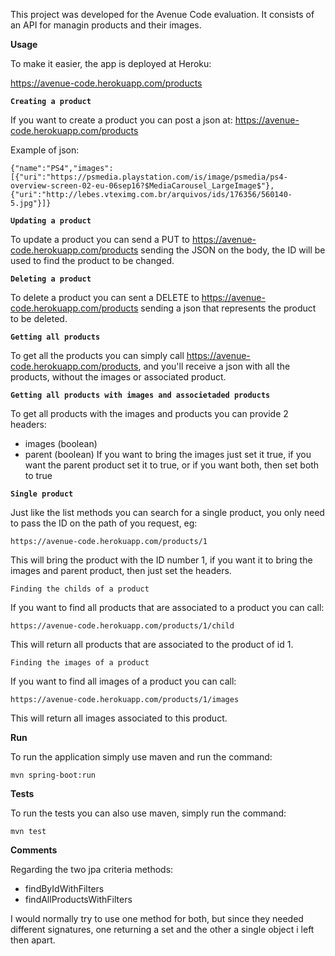 This project was developed for the Avenue Code evaluation.
It consists of an API for managin products and their images.

**Usage**

To make it easier, the app is deployed at Heroku:

https://avenue-code.herokuapp.com/products

**`Creating a product`**

If you want to create a product you can post a json at:
 https://avenue-code.herokuapp.com/products
 
 Example of json:
 
    {"name":"PS4","images":[{"uri":"https://psmedia.playstation.com/is/image/psmedia/ps4-overview-screen-02-eu-06sep16?$MediaCarousel_LargeImage$"},{"uri":"http://lebes.vteximg.com.br/arquivos/ids/176356/560140-5.jpg"}]}
    
    
**`Updating a product`**

To update a product you can send a PUT to https://avenue-code.herokuapp.com/products sending the JSON on the body, the ID will be used to find the product to be changed.

**`Deleting a product`**
 
 To delete a product you can sent a DELETE to https://avenue-code.herokuapp.com/products sending a json that represents the product to be deleted.
 
 **`Getting all products`**
 
 To get all the products you can simply call https://avenue-code.herokuapp.com/products, and you'll receive a json with all the products, without the images or associated product.
 
 **`Getting all products with images and associetaded products`**
 
 To get all products with the images and products you can provide 2 headers:
 
 - images (boolean)
 - parent (boolean)
 If you want to bring the images just set it true, if you want the parent product set it to true, or if you want both, then set both to true
 
 **`Single product`**
 
 Just like the list methods you can search for a single product, you only need to pass the ID on the path of you request, eg:
  
    https://avenue-code.herokuapp.com/products/1
     
 This will bring the product with the ID number 1, if you want it to bring the images and parent product, then just set the headers.
 
 
 `Finding the childs of a product`
 
 If you want to find all products that are associated to a product you can call:
 
    https://avenue-code.herokuapp.com/products/1/child
    
 This will return all products that are associated to the product of id 1.
 
 `Finding the images of a product`
 
 If you want to find all images of a product you can call:
 
    https://avenue-code.herokuapp.com/products/1/images
    
 This will return all images associated to this product.


**Run**

To run the application simply use maven and run the command:


    mvn spring-boot:run

**Tests**

To run the tests you can also use maven, simply run the command:

    mvn test

**Comments**

Regarding the two jpa criteria methods:
   - findByIdWithFilters
   - findAllProductsWithFilters
   
I would normally try to use one method for both, but since they needed different signatures, one returning a set and the other a single object i left then apart.
     